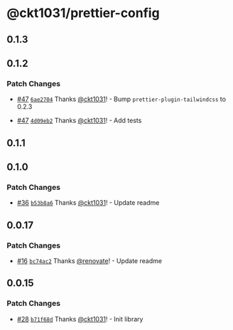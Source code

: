 # @ckt1031/prettier-config

## 0.1.3

## 0.1.2

### Patch Changes

- [#47](https://github.com/ckt1031/nodejs-config/pull/47) [`6ae2704`](https://github.com/ckt1031/nodejs-config/commit/6ae27043ec69ec902bb7935e91fddcd2b4917c95) Thanks [@ckt1031](https://github.com/ckt1031)! - Bump `prettier-plugin-tailwindcss` to 0.2.3

- [#47](https://github.com/ckt1031/nodejs-config/pull/47) [`4d09eb2`](https://github.com/ckt1031/nodejs-config/commit/4d09eb29c84e29d65a2756d7ce38870c6400d9cf) Thanks [@ckt1031](https://github.com/ckt1031)! - Add tests

## 0.1.1

## 0.1.0

### Patch Changes

- [#36](https://github.com/ckt1031/nodejs-config/pull/36) [`b53b8a6`](https://github.com/ckt1031/nodejs-config/commit/b53b8a66e89d51ec5483aefb2fadfca1e57cb7e2) Thanks [@ckt1031](https://github.com/ckt1031)! - Update readme

## 0.0.17

### Patch Changes

- [#16](https://github.com/ckt1031/nodejs-config/pull/16) [`bc74ac2`](https://github.com/ckt1031/nodejs-config/commit/bc74ac231e83840e46ff4c94e595fd55888d5ee3) Thanks [@renovate](https://github.com/apps/renovate)! - Update readme

## 0.0.15

### Patch Changes

- [#28](https://github.com/ckt1031/nodejs-config/pull/28) [`b71f68d`](https://github.com/ckt1031/nodejs-config/commit/b71f68d37418d19423b0fe78cdb5be30e552f766) Thanks [@ckt1031](https://github.com/ckt1031)! - Init library
